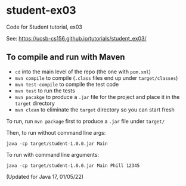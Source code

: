 # student-ex03

Code for Student tutorial, ex03

See: <https://ucsb-cs156.github.io/tutorials/student_ex03/>

## To compile and run with Maven

* `cd` into the main level of the repo (the one with `pom.xml`)
* `mvn compile` to compile (`.class` files end up under `target/classes`)
* `mvn test-compile` to compile the test code
* `mvn test` to run the tests
* `mvn pacakge` to produce a `.jar` file for the project and place it in the `target` directory
* `mvn clean` to eliminate the `target` directory so you can start fresh

To run, run `mvn package` first to produce a `.jar` file under `target/`

Then, to run without command line args:

```
java -cp target/student-1.0.0.jar Main
```

To run with command line arguments:

```
java -cp target/student-1.0.0.jar Main Phill 12345 
```


(Updated for Java 17, 01/05/22)
